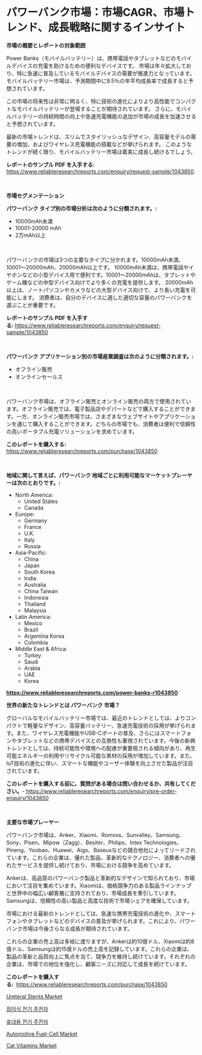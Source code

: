 <p><h1>パワーバンク市場：市場CAGR、市場トレンド、成長戦略に関するインサイト</h1></p><p><strong>市場の概要とレポートの対象範囲</strong></p>
<p><p>Power Banks（モバイルバッテリー）は、携帯電話やタブレットなどのモバイルデバイスの充電を助けるための便利なデバイスです。 市場は年々拡大しており、特に急速に普及しているモバイルデバイスの需要が推進力となっています。 モバイルバッテリー市場は、予測期間中に9.5％の年平均成長率で成長すると予想されています。</p><p>この市場の将来性は非常に明るく、特に技術の進化によりより高性能でコンパクトなモバイルバッテリーが登場することが期待されています。 さらに、モバイルバッテリーの持続時間の向上や急速充電機能の追加が市場の成長を加速させると予想されています。</p><p>最新の市場トレンドは、スリムでスタイリッシュなデザイン、高容量モデルの需要の増加、およびワイヤレス充電機能の搭載などが挙げられます。 このようなトレンドが続く限り、モバイルバッテリー市場は着実に成長し続けるでしょう。</p></p>
<p><strong>レポートのサンプル PDF を入手する:</strong> <a href="https://www.reliableresearchreports.com/enquiry/request-sample/1043850">https://www.reliableresearchreports.com/enquiry/request-sample/1043850</a></p>
<p>&nbsp;</p>
<p><strong>市場セグメンテーション</strong></p>
<p><strong>パワーバンク タイプ別の市場分析は次のように分類されます。:</strong></p>
<p><ul><li>10000mAh未満</li><li>10001-20000 mAh</li><li>2万mAh以上</li></ul></p>
<p>&nbsp;</p>
<p><p>パワーバンクの市場は3つの主要なタイプに分かれます。10000mAh未満、10001〜20000mAh、20000mAh以上です。 10000mAh未満は、携帯電話やイヤホンなどの小型デバイス用で便利です。10001〜20000mAhは、タブレットやゲーム機などの中型デバイス向けでより多くの充電を提供します。 20000mAh以上は、ノートパソコンやカメラなどの大型デバイス向けで、より長い充電を可能にします。 消費者は、自分のデバイスに適した適切な容量のパワーバンクを選ぶことが重要です。</p></p>
<p><strong>レポートのサンプル PDF を入手する:</strong>&nbsp;<a href="https://www.reliableresearchreports.com/enquiry/request-sample/1043850">https://www.reliableresearchreports.com/enquiry/request-sample/1043850</a></p>
<p>&nbsp;</p>
<p><strong> パワーバンク アプリケーション別の市場産業調査は次のように分類されます。:</strong></p>
<p><ul><li>オフライン販売</li><li>オンラインセールス</li></ul></p>
<p>&nbsp;</p>
<p><p>パワーバンク市場は、オフライン販売とオンライン販売の両方で使用されています。オフライン販売では、電子製品店やデパートなどで購入することができます。一方、オンライン販売市場では、さまざまなウェブサイトやアプリケーションを通じて購入することができます。どちらの市場でも、消費者は便利で信頼性の高いポータブル充電ソリューションを求めています。</p></p>
<p><strong>このレポートを購入する:</strong>&nbsp; <a href="https://www.reliableresearchreports.com/purchase/1043850">https://www.reliableresearchreports.com/purchase/1043850</a></p>
<p>&nbsp;</p>
<p><strong>地域に関して言えば、パワーバンク 地域ごとに利用可能なマーケットプレーヤーは次のとおりです。:</strong></p>
<p><ul>
    <li>
        North America:
        <ul>
            <li>United States</li>
            <li>Canada</li>
        </ul>
    </li>
    <li>
        Europe:
        <ul>
            <li>Germany</li>
            <li>France</li>
            <li>U.K.</li>
            <li>Italy</li>
            <li>Russia</li>
        </ul>
    </li>
    <li>
        Asia-Pacific:
        <ul>
            <li>China</li>
            <li>Japan</li>
            <li>South Korea</li>
            <li>India</li>
            <li>Australia</li>
            <li>China Taiwan</li>
            <li>Indonesia</li>
            <li>Thailand</li>
            <li>Malaysia</li>
        </ul>
    </li>
    <li>
        Latin America:
        <ul>
            <li>Mexico</li>
            <li>Brazil</li>
            <li>Argentina Korea</li>
            <li>Colombia</li>
        </ul>
    </li>
    <li>
        Middle East & Africa:
        <ul>
            <li>Turkey</li>
            <li>Saudi</li>
            <li>Arabia</li>
            <li>UAE</li>
            <li>Korea</li>
        </ul>
    </li>
    </ul></p>
<p><strong><a href="https://www.reliableresearchreports.com/power-banks-r1043850">https://www.reliableresearchreports.com/power-banks-r1043850</a></strong>&nbsp;</p>
<p><strong>世界の新たなトレンドとは パワーバンク 市場？</strong></p>
<p><p>グローバルなモバイルバッテリー市場では、最近のトレンドとしては、よりコンパクトで軽量なデザイン、高容量バッテリー、急速充電技術の採用が挙げられます。また、ワイヤレス充電機能やUSB-Cポートの普及、さらにはスマートフォンやタブレットなどの携帯デバイスとの互換性も重視されています。今後の新興トレンドとしては、持続可能性や環境への配慮が重要視される傾向があり、再生可能エネルギーの利用やリサイクル可能な素材の採用が増加しています。また、IoT技術の進化に伴い、スマートな機能やユーザー体験を向上させた製品が注目されています。</p></p>
<p><strong>このレポートを購入する前に、質問がある場合は問い合わせるか、共有してください。</strong>- <a href="https://www.reliableresearchreports.com/enquiry/pre-order-enquiry/1043850">https://www.reliableresearchreports.com/enquiry/pre-order-enquiry/1043850</a></p>
<p>&nbsp;</p>
<p><strong>主要な市場プレーヤー</strong></p>
<p><p>パワーバンク市場は、Anker、Xiaomi、Romoss、Sunvalley、Samsung、Sony、Pisen、Mipow（Zagg）、Besiter、Philips、Intex Technologies、Pineng、Yoobao、Huawei、Aigo、Baseusなどの競合他社によってリードされています。これらの企業は、優れた製品、革新的なテクノロジー、消費者への優れたサービスを提供し続けており、市場における競争を高めています。</p><p>Ankerは、高品質のパワーバンク製品と革新的なデザインで知られており、市場において注目を集めています。Xiaomiは、価格競争力のある製品ラインナップと世界中の幅広い顧客層に支持されており、市場成長を牽引しています。Samsungは、信頼性の高い製品と高度な技術で市場シェアを確保しています。</p><p>市場における最新のトレンドとしては、急速な携帯充電技術の進化や、スマートフォンやタブレットなどのデバイスの普及が挙げられます。これにより、パワーバンク市場は今後さらなる成長が期待されています。</p><p>これらの企業の売上高は多岐に渡りますが、Ankerは約10億ドル、Xiaomiは約8億ドル、Samsungは約15億ドルの売上高を記録しています。これらの企業は、製品の革新と品質向上に焦点を当て、競争力を維持し続けています。それぞれの企業は、市場での地位を強化し、顧客ニーズに対応して成長を続けています。</p></p>
<p><strong>このレポートを購入する:</strong>&nbsp;&nbsp;<a href="https://www.reliableresearchreports.com/purchase/1043850">https://www.reliableresearchreports.com/purchase/1043850</a></p>
<p><p><a href="https://www.linkedin.com/pulse/ureteral-stents-market-size-trends-complete-industry-overview-nf4bf">Ureteral Stents Market</a></p><p><a href="https://github.com/rcabello548/Market-Research-Report-List-1/blob/main/936687163863.md">접이식 전기 주전자</a></p><p><a href="https://github.com/KellyLyncyh543964/Market-Research-Report-List-1/blob/main/547324863862.md">휴대용 전기 주전자</a></p><p><a href="https://github.com/lataunyatinikmelvin59ilbd0dv/Market-Research-Report-List-2/blob/main/automotive-fuel-cell-market.md">Automotive Fuel-Cell Market</a></p><p><a href="https://issuu.com/reportprime-2/docs/cat-vitamins-market-size-2030.pptx">Cat Vitamins Market</a></p></p>
